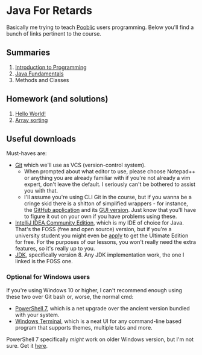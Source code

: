 # Java For Retards
Basically me trying to teach [Pooblic](https://github.com/pooblic) users programming. Below you'll find a bunch of links pertinent to the course.

## Summaries
1. [Introduction to Programming](summaries/1-introduction.md)
2. [Java Fundamentals](summaries/2-java-fundamentals.md)
3. Methods and Classes

## Homework (and solutions)
1. [Hello World!](https://github.com/JavaForRetards/lesson1-homework)
2. [Array sorting](https://github.com/JavaForRetards/lesson2-homework)

## Useful downloads
Must-haves are:
- [Git](https://git-scm.com/downloads) which we'll use as VCS (version-control system).
    - When prompted about what editor to use, please choose Notepad++ or anything you are already familiar with if you're not already a vim expert, don't leave the default. I seriously can't be bothered to assist you with that.
    - I'll assume you're using CLI Git in the course, but if you wanna be a cringe skid there is a shitton of simplified wrappers - for instance, the [GitHub application](https://cli.github.com/) and its [GUI version](https://desktop.github.com/). Just know that you'll have to figure it out on your own if you have problems using these.
- [IntelliJ IDEA Community Edition](https://www.jetbrains.com/idea/download/other.html), which is my IDE of choice for Java. That's the FOSS (free and open source) version, but if you're a university student you might even be [apply](https://www.jetbrains.com/community/education/) to get the Ultimate Edition for free. For the purposes of our lessons, you won't really need the extra features, so it's really up to you.
- [JDK](https://adoptium.net/en-GB/temurin/releases/), specifically version 8. Any JDK implementation work, the one I linked is the FOSS one.

### Optional for Windows users
If you're using Windows 10 or higher, I can't recommend enough using these two over Git bash or, worse, the normal cmd:
- [PowerShell 7](https://apps.microsoft.com/store/detail/powershell/9MZ1SNWT0N5D), which is a net upgrade over the ancient version bundled with your system.
- [Windows Terminal](https://apps.microsoft.com/store/detail/windows-terminal/9N0DX20HK701), which is a neat UI for any command-line based program that supports themes, multiple tabs and more.

PowerShell 7 specifically *might* work on older Windows version, but I'm not sure. Get it [here](https://github.com/PowerShell/PowerShell/releases/).
